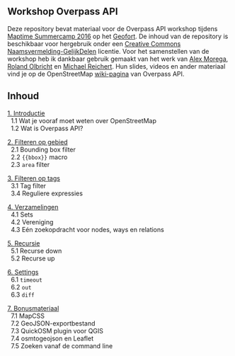 ## Workshop Overpass API
Deze repository bevat materiaal voor de Overpass API workshop tijdens [Maptime Summercamp 2016](http://www.meetup.com/GeoForts-sideshow-diverse-activiteiten-op-het-fort/events/232395505/) op het [Geofort]().
De inhoud van de repository is beschikbaar voor hergebruik onder een [Creative Commons Naamsvermelding-GelijkDelen](https://creativecommons.org/licenses/by-sa/3.0/nl/) licentie.
Voor het samenstellen van de workshop heb ik dankbaar gebruik gemaakt van het werk van [Alex&nbsp;Morega](https://github.com/mgax), [Roland&nbsp;Olbricht](http://wiki.openstreetmap.org/wiki/User:Roland.olbricht) en [Michael&nbsp;Reichert](http://wiki.openstreetmap.org/wiki/User:Nakaner). Hun slides, videos en ander materiaal vind je op de OpenStreetMap [wiki-pagina](http://wiki.openstreetmap.org/wiki/Overpass_API#Talks.2C_Presentations.2C_Workshops) van Overpass API. 

## Inhoud
[1. Introductie](1-intro.md)  
&nbsp;&nbsp;1.1 Wat je vooraf moet weten over OpenStreetMap  
&nbsp;&nbsp;1.2 Wat is Overpass API?

[2. Filteren op gebied](2-filteren-op-gebied.md)  
&nbsp;&nbsp;2.1 Bounding box filter  
&nbsp;&nbsp;2.2 `{{bbox}}` macro  
&nbsp;&nbsp;2.3 `area` filter

[3. Filteren op tags](3-filteren-op-tags.md)  
&nbsp;&nbsp;3.1 Tag filter  
&nbsp;&nbsp;3.4 Reguliere expressies

[4. Verzamelingen](4-verzamelingen.md)  
&nbsp;&nbsp;4.1 Sets  
&nbsp;&nbsp;4.2 Vereniging  
&nbsp;&nbsp;4.3 Eén zoekopdracht voor nodes, ways en relations

[5. Recursie](5-recursie.md)   
&nbsp;&nbsp;5.1 Recurse down  
&nbsp;&nbsp;5.2 Recurse up  

[6. Settings](6-settings.md)  
&nbsp;&nbsp;6.1 `timeout`  
&nbsp;&nbsp;6.2 `out`  
&nbsp;&nbsp;6.3 `diff`  

[7. Bonusmateriaal](7-bonusmateriaal.md)  
&nbsp;&nbsp;7.1 MapCSS  
&nbsp;&nbsp;7.2 GeoJSON-exportbestand  
&nbsp;&nbsp;7.3 QuickOSM plugin voor QGIS  
&nbsp;&nbsp;7.4 osmtogeojson en Leaflet  
&nbsp;&nbsp;7.5 Zoeken vanaf de command line  


